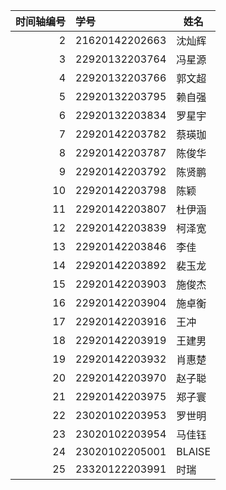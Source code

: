 时间轴编号|学号|姓名
-------:|:---|---
 2|21620142202663|沈灿辉
 3|22920132203764|冯星源
 4|22920132203766|郭文超
 5|22920132203795|赖自强
 6|22920132203834|罗星宇
 7|22920142203782|蔡瑛珈
 8|22920142203787|陈俊华
 9|22920142203792|陈贤鹏
10|22920142203798|陈颖
11|22920142203807|杜伊涵
12|22920142203839|柯泽宽
13|22920142203846|李佳
14|22920142203892|裴玉龙
15|22920142203903|施俊杰
16|22920142203904|施卓衡
17|22920142203916|王冲
18|22920142203919|王建男
19|22920142203932|肖惠楚
20|22920142203970|赵子聪
21|22920142203975|郑子寰
22|23020102203953|罗世明
23|23020102203954|马佳钰
24|23020102205001|BLAISE
25|23320122203991|时瑞
